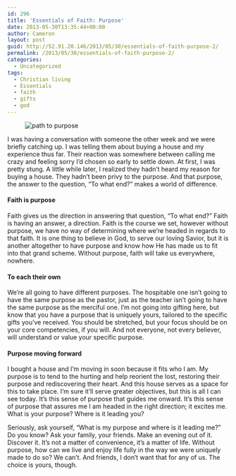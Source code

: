 ```yaml
---
id: 296
title: 'Essentials of Faith: Purpose'
date: 2013-05-30T13:35:44+00:00
author: Cameron
layout: post
guid: http://52.91.20.146/2013/05/30/essentials-of-faith-purpose-2/
permalink: /2013/05/30/essentials-of-faith-purpose-2/
categories:
  - Uncategorized
tags:
  - Christian living
  - Essentials
  - faith
  - gifts
  - god
---
```

<figure> 

<img alt="path to purpose" src="https://faiththroughdoubt.files.wordpress.com/2013/05/05ca1-0kwuwnxgm4ez3669y.jpg?w=525" data-recalc-dims="1" />
  
</figure> 

I was having a conversation with someone the other week and we were briefly catching up. I was telling them about buying a house and my experience thus far. Their reaction was somewhere between calling me crazy and feeling sorry I’d chosen so early to settle down. At first, I was pretty stung. A little while later, I realized they hadn’t heard my reason for buying a house. They hadn’t been privy to the purpose. And that purpose, the answer to the question, “To what end?” makes a world of difference.

#### Faith is purpose

Faith gives us the direction in answering that question, “To what end?” Faith is having an answer, a direction. Faith is the course we set, however without purpose, we have no way of determining where we’re headed in regards to that faith. It is one thing to believe in God, to serve our loving Savior, but it is another altogether to have purpose and know how He has made us to fit into that grand scheme. Without purpose, faith will take us everywhere, nowhere.

#### To each their own

We’re all going to have different purposes. The hospitable one isn’t going to have the same purpose as the pastor, just as the teacher isn’t going to have the same purpose as the merciful one. I’m not going into gifting here, but know that you have a purpose that is uniquely yours, tailored to the specific gifts you’ve received. You should be stretched, but your focus should be on your core competencies, if you will. And not everyone, not every believer, will understand or value your specific purpose.

#### Purpose moving forward

I bought a house and I’m moving in soon because it fits who I am. My purpose is to tend to the hurting and help reorient the lost, restoring their purpose and rediscovering their heart. And this house serves as a space for this to take place. I’m sure it’ll serve greater objectives, but this is all I can see today. It’s this sense of purpose that guides me onward. It’s this sense of purpose that assures me I am headed in the right direction; it excites me. What is your purpose? Where is it leading you?

Seriously, ask yourself, “What is my purpose and where is it leading me?” Do you know? Ask your family, your friends. Make an evening out of it. Discover it. It’s not a matter of convenience, it’s a matter of life. Without purpose, how can we live and enjoy life fully in the way we were uniquely made to do so? We can’t. And friends, I don’t want that for any of us. The choice is yours, though.
